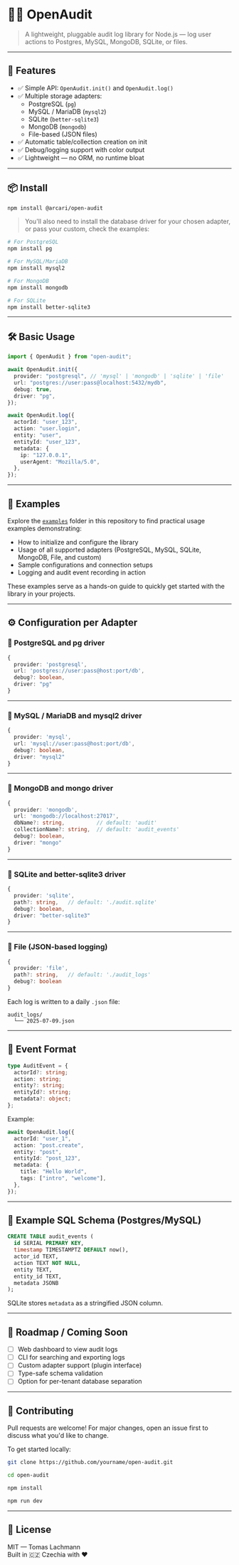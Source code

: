 # 🕵️‍♂️ OpenAudit

> A lightweight, pluggable audit log library for Node.js — log user actions to Postgres, MySQL, MongoDB, SQLite, or files.

---

## 🚀 Features

- ✅ Simple API: `OpenAudit.init()` and `OpenAudit.log()`
- ✅ Multiple storage adapters:
  - PostgreSQL (`pg`)
  - MySQL / MariaDB (`mysql2`)
  - SQLite (`better-sqlite3`)
  - MongoDB (`mongodb`)
  - File-based (JSON files)
- ✅ Automatic table/collection creation on init
- ✅ Debug/logging support with color output
- ✅ Lightweight — no ORM, no runtime bloat

---

## 📦 Install

```bash
npm install @arcari/open-audit
```

> You'll also need to install the database driver for your chosen adapter, or pass your custom, check the examples:

```bash
# For PostgreSQL
npm install pg

# For MySQL/MariaDB
npm install mysql2

# For MongoDB
npm install mongodb

# For SQLite
npm install better-sqlite3
```

---

## 🛠️ Basic Usage

```ts
import { OpenAudit } from "open-audit";

await OpenAudit.init({
  provider: "postgresql", // 'mysql' | 'mongodb' | 'sqlite' | 'file'
  url: "postgres://user:pass@localhost:5432/mydb",
  debug: true,
  driver: "pg",
});

await OpenAudit.log({
  actorId: "user_123",
  action: "user.login",
  entity: "user",
  entityId: "user_123",
  metadata: {
    ip: "127.0.0.1",
    userAgent: "Mozilla/5.0",
  },
});
```

---

## 📁 Examples

Explore the [`examples`](./examples) folder in this repository to find practical usage examples demonstrating:

- How to initialize and configure the library
- Usage of all supported adapters (PostgreSQL, MySQL, SQLite, MongoDB, File, and custom)
- Sample configurations and connection setups
- Logging and audit event recording in action

These examples serve as a hands-on guide to quickly get started with the library in your projects.

---

## ⚙️ Configuration per Adapter

### 🔹 PostgreSQL and pg driver

```ts
{
  provider: 'postgresql',
  url: 'postgres://user:pass@host:port/db',
  debug?: boolean,
  driver: "pg"
}
```

---

### 🔹 MySQL / MariaDB and mysql2 driver

```ts
{
  provider: 'mysql',
  url: 'mysql://user:pass@host:port/db',
  debug?: boolean,
  driver: "mysql2"
}
```

---

### 🔹 MongoDB and mongo driver

```ts
{
  provider: 'mongodb',
  url: 'mongodb://localhost:27017',
  dbName?: string,          // default: 'audit'
  collectionName?: string,  // default: 'audit_events'
  debug?: boolean,
  driver: "mongo"
}
```

---

### 🔹 SQLite and better-sqlite3 driver

```ts
{
  provider: 'sqlite',
  path?: string,   // default: './audit.sqlite'
  debug?: boolean,
  driver: "better-sqlite3"
}
```

---

### 🔹 File (JSON-based logging)

```ts
{
  provider: 'file',
  path?: string,   // default: './audit_logs'
  debug?: boolean
}
```

Each log is written to a daily `.json` file:

```
audit_logs/
  └── 2025-07-09.json
```

---

## 🧪 Event Format

```ts
type AuditEvent = {
  actorId?: string;
  action: string;
  entity?: string;
  entityId?: string;
  metadata?: object;
};
```

Example:

```ts
await OpenAudit.log({
  actorId: "user_1",
  action: "post.create",
  entity: "post",
  entityId: "post_123",
  metadata: {
    title: "Hello World",
    tags: ["intro", "welcome"],
  },
});
```

---

## 🧱 Example SQL Schema (Postgres/MySQL)

```sql
CREATE TABLE audit_events (
  id SERIAL PRIMARY KEY,
  timestamp TIMESTAMPTZ DEFAULT now(),
  actor_id TEXT,
  action TEXT NOT NULL,
  entity TEXT,
  entity_id TEXT,
  metadata JSONB
);
```

SQLite stores `metadata` as a stringified JSON column.

---

## 📣 Roadmap / Coming Soon

- [ ] Web dashboard to view audit logs
- [ ] CLI for searching and exporting logs
- [ ] Custom adapter support (plugin interface)
- [ ] Type-safe schema validation
- [ ] Option for per-tenant database separation

---

## 🤝 Contributing

Pull requests are welcome! For major changes, open an issue first to discuss what you'd like to change.

To get started locally:

```bash
git clone https://github.com/yourname/open-audit.git

cd open-audit

npm install

npm run dev
```

---

## 📄 License

MIT — Tomas Lachmann  
Built in 🇨🇿 Czechia with ❤️
